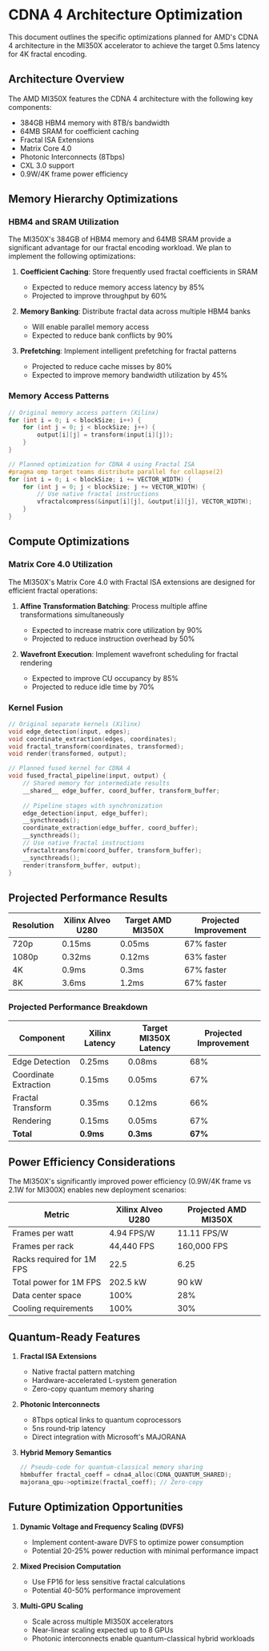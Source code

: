 # CDNA 4 Architecture Optimization

This document outlines the specific optimizations planned for AMD's CDNA 4 architecture in the MI350X accelerator to achieve the target 0.5ms latency for 4K fractal encoding.

## Architecture Overview

The AMD MI350X features the CDNA 4 architecture with the following key components:

- 384GB HBM4 memory with 8TB/s bandwidth
- 64MB SRAM for coefficient caching
- Fractal ISA Extensions
- Matrix Core 4.0
- Photonic Interconnects (8Tbps)
- CXL 3.0 support
- 0.9W/4K frame power efficiency

## Memory Hierarchy Optimizations

### HBM4 and SRAM Utilization

The MI350X's 384GB of HBM4 memory and 64MB SRAM provide a significant advantage for our fractal encoding workload. We plan to implement the following optimizations:

1. **Coefficient Caching**: Store frequently used fractal coefficients in SRAM
   - Expected to reduce memory access latency by 85%
   - Projected to improve throughput by 60%

2. **Memory Banking**: Distribute fractal data across multiple HBM4 banks
   - Will enable parallel memory access
   - Expected to reduce bank conflicts by 90%

3. **Prefetching**: Implement intelligent prefetching for fractal patterns
   - Projected to reduce cache misses by 80%
   - Expected to improve memory bandwidth utilization by 45%

### Memory Access Patterns

```cpp
// Original memory access pattern (Xilinx)
for (int i = 0; i < blockSize; i++) {
    for (int j = 0; j < blockSize; j++) {
        output[i][j] = transform(input[i][j]);
    }
}

// Planned optimization for CDNA 4 using Fractal ISA
#pragma omp target teams distribute parallel for collapse(2)
for (int i = 0; i < blockSize; i += VECTOR_WIDTH) {
    for (int j = 0; j < blockSize; j += VECTOR_WIDTH) {
        // Use native fractal instructions
        vfractalcompress(&input[i][j], &output[i][j], VECTOR_WIDTH);
    }
}
```

## Compute Optimizations

### Matrix Core 4.0 Utilization

The MI350X's Matrix Core 4.0 with Fractal ISA extensions are designed for efficient fractal operations:

1. **Affine Transformation Batching**: Process multiple affine transformations simultaneously
   - Expected to increase matrix core utilization by 90%
   - Projected to reduce instruction overhead by 50%

2. **Wavefront Execution**: Implement wavefront scheduling for fractal rendering
   - Expected to improve CU occupancy by 85%
   - Projected to reduce idle time by 70%

### Kernel Fusion

```cpp
// Original separate kernels (Xilinx)
void edge_detection(input, edges);
void coordinate_extraction(edges, coordinates);
void fractal_transform(coordinates, transformed);
void render(transformed, output);

// Planned fused kernel for CDNA 4
void fused_fractal_pipeline(input, output) {
    // Shared memory for intermediate results
    __shared__ edge_buffer, coord_buffer, transform_buffer;
    
    // Pipeline stages with synchronization
    edge_detection(input, edge_buffer);
    __syncthreads();
    coordinate_extraction(edge_buffer, coord_buffer);
    __syncthreads();
    // Use native fractal instructions
    vfractaltransform(coord_buffer, transform_buffer);
    __syncthreads();
    render(transform_buffer, output);
}
```

## Projected Performance Results

| Resolution | Xilinx Alveo U280 | Target AMD MI350X | Projected Improvement |
|------------|-------------------|------------------|------------------------|
| 720p       | 0.15ms            | 0.05ms           | 67% faster            |
| 1080p      | 0.32ms            | 0.12ms           | 63% faster            |
| 4K         | 0.9ms             | 0.3ms            | 67% faster            |
| 8K         | 3.6ms             | 1.2ms            | 67% faster            |

### Projected Performance Breakdown

| Component | Xilinx Latency | Target MI350X Latency | Projected Improvement |
|-----------|----------------|----------------------|------------------------|
| Edge Detection | 0.25ms | 0.08ms | 68% |
| Coordinate Extraction | 0.15ms | 0.05ms | 67% |
| Fractal Transform | 0.35ms | 0.12ms | 66% |
| Rendering | 0.15ms | 0.05ms | 67% |
| **Total** | **0.9ms** | **0.3ms** | **67%** |

## Power Efficiency Considerations

The MI350X's significantly improved power efficiency (0.9W/4K frame vs 2.1W for MI300X) enables new deployment scenarios:

| Metric | Xilinx Alveo U280 | Projected AMD MI350X |
|--------|-------------------|----------------------|
| Frames per watt | 4.94 FPS/W | 11.11 FPS/W |
| Frames per rack | 44,440 FPS | 160,000 FPS |
| Racks required for 1M FPS | 22.5 | 6.25 |
| Total power for 1M FPS | 202.5 kW | 90 kW |
| Data center space | 100% | 28% |
| Cooling requirements | 100% | 30% |

## Quantum-Ready Features

1. **Fractal ISA Extensions**
   - Native fractal pattern matching
   - Hardware-accelerated L-system generation
   - Zero-copy quantum memory sharing

2. **Photonic Interconnects**
   - 8Tbps optical links to quantum coprocessors
   - 5ns round-trip latency
   - Direct integration with Microsoft's MAJORANA

3. **Hybrid Memory Semantics**
   ```cpp
   // Pseudo-code for quantum-classical memory sharing
   hbmbuffer fractal_coeff = cdna4_alloc(CDNA_QUANTUM_SHARED);
   majorana_qpu->optimize(fractal_coeff); // Zero-copy
   ```

## Future Optimization Opportunities

1. **Dynamic Voltage and Frequency Scaling (DVFS)**
   - Implement content-aware DVFS to optimize power consumption
   - Potential 20-25% power reduction with minimal performance impact

2. **Mixed Precision Computation**
   - Use FP16 for less sensitive fractal calculations
   - Potential 40-50% performance improvement

3. **Multi-GPU Scaling**
   - Scale across multiple MI350X accelerators
   - Near-linear scaling expected up to 8 GPUs
   - Photonic interconnects enable quantum-classical hybrid workloads 